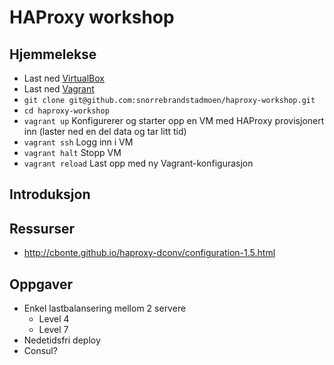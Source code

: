 # HAProxy workshop
## Hjemmelekse
* Last ned [VirtualBox](https://www.virtualbox.org/wiki/Downloads)
* Last ned [Vagrant](http://downloads.vagrantup.com/)
* ```git clone git@github.com:snorrebrandstadmoen/haproxy-workshop.git```
* ```cd haproxy-workshop```
* ```vagrant up``` Konfigurerer og starter opp en VM med HAProxy provisjonert inn (laster ned en del data og tar litt tid)
* ```vagrant ssh``` Logg inn i VM
* ```vagrant halt``` Stopp VM
* ```vagrant reload``` Last opp med ny Vagrant-konfigurasjon

## Introduksjon

## Ressurser
* http://cbonte.github.io/haproxy-dconv/configuration-1.5.html

## Oppgaver
 * Enkel lastbalansering mellom 2 servere
   * Level 4
   * Level 7
 * Nedetidsfri deploy
 * Consul?
